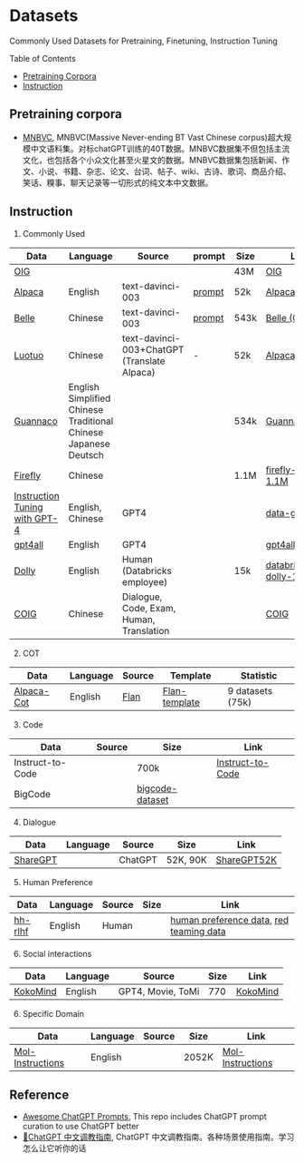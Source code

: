 # Datasets

Commonly Used Datasets for Pretraining, Finetuning, Instruction Tuning

Table of Contents

- [Pretraining Corpora](#pretraining-corpora)
- [Instruction](#instruction)

## Pretraining corpora

- [MNBVC](https://github.com/esbatmop/MNBVC), MNBVC(Massive Never-ending BT Vast Chinese corpus)超大规模中文语料集。对标chatGPT训练的40T数据。MNBVC数据集不但包括主流文化，也包括各个小众文化甚至火星文的数据。MNBVC数据集包括新闻、作文、小说、书籍、杂志、论文、台词、帖子、wiki、古诗、歌词、商品介绍、笑话、糗事、聊天记录等一切形式的纯文本中文数据。

## Instruction

1. Commonly Used

| Data                                                                                     | Language                                                                            | Source                                      | prompt                                                                   | Size | Link                                                                                                       |
| ---------------------------------------------------------------------------------------- | ----------------------------------------------------------------------------------- | ------------------------------------------- | ------------------------------------------------------------------------ | ---- | ---------------------------------------------------------------------------------------------------------- |
| [OIG](https://laion.ai/blog/oig-dataset/)                                                   |                                                                                     |                                             |                                                                          | 43M  | [OIG](https://huggingface.co/datasets/laion/OIG)                                                              |
| [Alpaca](https://github.com/tatsu-lab/stanford_alpaca)                                      | English                                                                             | text-davinci-003                            | [prompt](https://github.com/tatsu-lab/stanford_alpaca/blob/main/prompt.txt) | 52k  | [Alpaca](https://github.com/tatsu-lab/stanford_alpaca/blob/main/alpaca_data.json)                             |
| [Belle](https://github.com/LianjiaTech/BELLE)                                               | Chinese                                                                             | text-davinci-003                            | [prompt](https://github.com/LianjiaTech/BELLE/blob/main/prompt_cn.txt)      | 543k | [Belle (0.5M)](https://huggingface.co/datasets/BelleGroup/generated_train_0.5M_CN)                            |
| [Luotuo](https://github.com/LC1332/Chinese-alpaca-lora)                                     | Chinese                                                                             | text-davinci-003+ChatGPT (Translate Alpaca) | -                                                                        | 52k  | [Alpaca_Chinese](https://github.com/LC1332/Chinese-alpaca-lora/blob/main/data/trans_chinese_alpaca_data.json) |
| [Guannaco](https://guanaco-model.github.io/)                                                | English<br />Simplified Chinese<br />Traditional Chinese<br />Japanese<br />Deutsch |                                             |                                                                          | 534k | [Guannaco](https://huggingface.co/datasets/JosephusCheung/GuanacoDataset)                                     |
| [Firefly](https://github.com/yangjianxin1/Firefly)                                          | Chinese                                                                             |                                             |                                                                          | 1.1M | [firefly-train-1.1M](https://huggingface.co/datasets/YeungNLP/firefly-train-1.1M)                             |
| [Instruction Tuning with GPT-4](https://github.com/Instruction-Tuning-with-GPT-4/GPT-4-LLM) | English, Chinese                                                                    | GPT4                                        |                                                                          |      | [data-gpt4](https://github.com/Instruction-Tuning-with-GPT-4/GPT-4-LLM#data-release)                          |
| [gpt4all](https://github.com/nomic-ai/gpt4all)                                              | English                                                                             | GPT4                                        |                                                                          |      | [gpt4all_data](https://github.com/nomic-ai/gpt4all#Reproducibility)                                           |
| [Dolly](https://github.com/databrickslabs/dolly/tree/master/data)                           | English                                                                             | Human (Databricks employee)                 |                                                                          | 15k  | [databricks-dolly-15k](https://github.com/databrickslabs/dolly/tree/master/data)                              |
| [COIG](agithub.com/BAAI-Zlab/COIG)                                                          | Chinese                                                                             | Dialogue, Code, Exam, Human, Translation    |                                                                          |      | [COIG](agithub.com/BAAI-Zlab/COIG)                                                                            |

2. COT

| Data                                               | Language | Source                                       | Template                                                                             | Statistic        |
| -------------------------------------------------- | -------- | -------------------------------------------- | ------------------------------------------------------------------------------------ | ---------------- |
| [Alpaca-Cot](https://github.com/PhoebusSi/Alpaca-CoT) | English  | [Flan](https://github.com/google-research/FLAN) | [Flan-template](https://github.com/google-research/FLAN/blob/main/flan/v2/templates.py) | 9 datasets (75k) |

3. Code

| Data             | Source | Size                                                               | Link                                                                        |
| ---------------- | ------ | ------------------------------------------------------------------ | --------------------------------------------------------------------------- |
| Instruct-to-Code |        | 700k                                                               | [Instruct-to-Code](https://huggingface.co/datasets/Graverman/Instruct-to-Code) |
| BigCode          |        | [bigcode-dataset](https://github.com/bigcode-project/bigcode-dataset) |                                                                             |

4. Dialogue

| Data                           | Language | Source  | Size     | Link                                                            |
| ------------------------------ | -------- | ------- | -------- | --------------------------------------------------------------- |
| [ShareGPT](https://sharegpt.com/) |          | ChatGPT | 52K, 90K | [ShareGPT52K](https://huggingface.co/datasets/RyokoAI/ShareGPT52K) |

5. Human Preference

| Data                                          | Language | Source | Size | Link                                                                                                                                                                                          |
| --------------------------------------------- | -------- | ------ | ---- | --------------------------------------------------------------------------------------------------------------------------------------------------------------------------------------------- |
| [hh-rlhf](https://github.com/anthropics/hh-rlhf) | English  | Human  |      | [human preference data](https://github.com/anthropics/hh-rlhf#Human-preference-data-about-helpfulness-and-harmlessness), [red teaming data](https://github.com/anthropics/hh-rlhf#Red-teaming-data) |

6. Social interactions

| Data                                           | Language | Source            | Size | Link                                                   |
| ---------------------------------------------- | -------- | ----------------- | ---- | ------------------------------------------------------ |
| [KokoMind](https://github.com/CHATS-lab/KokoMind) | English  | GPT4, Movie, ToMi | 770  | [KokoMind](https://github.com/CHATS-lab/KokoMind#dataset) |

6. Specific Domain

| Data                                                        | Language | Source | Size  | Link                                                        |
| ----------------------------------------------------------- | -------- | ------ | ----- | ----------------------------------------------------------- |
| [Mol-Instructions](https://github.com/zjunlp/Mol-Instructions) | English  |        | 2052K | [Mol-Instructions](https://github.com/zjunlp/Mol-Instructions) |

## Reference

- [Awesome ChatGPT Prompts](https://github.com/f/awesome-chatgpt-prompts), This repo includes ChatGPT prompt curation to use ChatGPT better
- [🧠ChatGPT 中文调教指南](https://github.com/PlexPt/awesome-chatgpt-prompts-zh), ChatGPT 中文调教指南。各种场景使用指南。学习怎么让它听你的话
